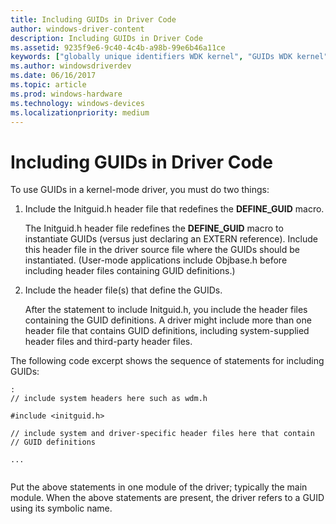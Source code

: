 ```yaml
---
title: Including GUIDs in Driver Code
author: windows-driver-content
description: Including GUIDs in Driver Code
ms.assetid: 9235f9e6-9c40-4c4b-a98b-99e6b46a11ce
keywords: ["globally unique identifiers WDK kernel", "GUIDs WDK kernel", "identifiers WDK GUIDs"]
ms.author: windowsdriverdev
ms.date: 06/16/2017
ms.topic: article
ms.prod: windows-hardware
ms.technology: windows-devices
ms.localizationpriority: medium
---
```


# Including GUIDs in Driver Code





To use GUIDs in a kernel-mode driver, you must do two things:

1.  Include the Initguid.h header file that redefines the **DEFINE\_GUID** macro.

    The Initguid.h header file redefines the **DEFINE\_GUID** macro to instantiate GUIDs (versus just declaring an EXTERN reference). Include this header file in the driver source file where the GUIDs should be instantiated. (User-mode applications include Objbase.h before including header files containing GUID definitions.)

2.  Include the header file(s) that define the GUIDs.

    After the statement to include Initguid.h, you include the header files containing the GUID definitions. A driver might include more than one header file that contains GUID definitions, including system-supplied header files and third-party header files.

The following code excerpt shows the sequence of statements for including GUIDs:

```
:
// include system headers here such as wdm.h
 
#include <initguid.h>
 
// include system and driver-specific header files here that contain
// GUID definitions

...
 
```

Put the above statements in one module of the driver; typically the main module. When the above statements are present, the driver refers to a GUID using its symbolic name.

 

 




